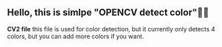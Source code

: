 ## Hello, this is simlpe "OPENCV detect color"🤖📸

**CV2 file**
this file is used for color detection, but it currently only detects 4 colors, but you can add more colors if you want.